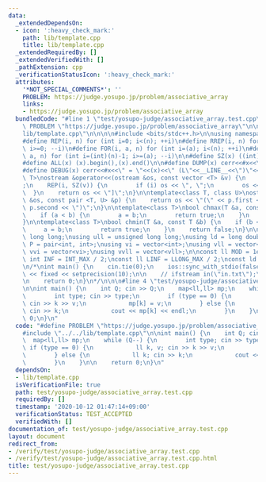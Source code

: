 ```yaml
---
data:
  _extendedDependsOn:
  - icon: ':heavy_check_mark:'
    path: lib/template.cpp
    title: lib/template.cpp
  _extendedRequiredBy: []
  _extendedVerifiedWith: []
  _pathExtension: cpp
  _verificationStatusIcon: ':heavy_check_mark:'
  attributes:
    '*NOT_SPECIAL_COMMENTS*': ''
    PROBLEM: https://judge.yosupo.jp/problem/associative_array
    links:
    - https://judge.yosupo.jp/problem/associative_array
  bundledCode: "#line 1 \"test/yosupo-judge/associative_array.test.cpp\"\n#define\
    \ PROBLEM \"https://judge.yosupo.jp/problem/associative_array\"\n\n#line 1 \"\
    lib/template.cpp\"\n\n\n\n#include <bits/stdc++.h>\n\nusing namespace std;\n\n\
    #define REP(i, n) for (int i=0; i<(n); ++i)\n#define RREP(i, n) for (int i=(int)(n)-1;\
    \ i>=0; --i)\n#define FOR(i, a, n) for (int i=(a); i<(n); ++i)\n#define RFOR(i,\
    \ a, n) for (int i=(int)(n)-1; i>=(a); --i)\n\n#define SZ(x) ((int)(x).size())\n\
    #define ALL(x) (x).begin(),(x).end()\n\n#define DUMP(x) cerr<<#x<<\" = \"<<(x)<<endl\n\
    #define DEBUG(x) cerr<<#x<<\" = \"<<(x)<<\" (L\"<<__LINE__<<\")\"<<endl;\n\ntemplate<class\
    \ T>\nostream &operator<<(ostream &os, const vector <T> &v) {\n    os << \"[\"\
    ;\n    REP(i, SZ(v)) {\n        if (i) os << \", \";\n        os << v[i];\n  \
    \  }\n    return os << \"]\";\n}\n\ntemplate<class T, class U>\nostream &operator<<(ostream\
    \ &os, const pair <T, U> &p) {\n    return os << \"(\" << p.first << \" \" <<\
    \ p.second << \")\";\n}\n\ntemplate<class T>\nbool chmax(T &a, const T &b) {\n\
    \    if (a < b) {\n        a = b;\n        return true;\n    }\n    return false;\n\
    }\n\ntemplate<class T>\nbool chmin(T &a, const T &b) {\n    if (b < a) {\n   \
    \     a = b;\n        return true;\n    }\n    return false;\n}\n\nusing ll =\
    \ long long;\nusing ull = unsigned long long;\nusing ld = long double;\nusing\
    \ P = pair<int, int>;\nusing vi = vector<int>;\nusing vll = vector<ll>;\nusing\
    \ vvi = vector<vi>;\nusing vvll = vector<vll>;\n\nconst ll MOD = 1e9 + 7;\nconst\
    \ int INF = INT_MAX / 2;\nconst ll LINF = LLONG_MAX / 2;\nconst ld eps = 1e-9;\n\
    \n/*\nint main() {\n    cin.tie(0);\n    ios::sync_with_stdio(false);\n    cout\
    \ << fixed << setprecision(10);\n\n    // ifstream in(\"in.txt\");\n    // cin.rdbuf(in.rdbuf());\n\
    \n    return 0;\n}\n*/\n\n\n#line 4 \"test/yosupo-judge/associative_array.test.cpp\"\
    \n\nint main() {\n    int Q; cin >> Q;\n    map<ll,ll> mp;\n    while (Q--) {\n\
    \        int type; cin >> type;\n        if (type == 0) {\n            ll k, v;\
    \ cin >> k >> v;\n            mp[k] = v;\n        } else {\n            ll k;\
    \ cin >> k;\n            cout << mp[k] << endl;\n        }\n    }\n\n    return\
    \ 0;\n}\n"
  code: "#define PROBLEM \"https://judge.yosupo.jp/problem/associative_array\"\n\n\
    #include \"../../lib/template.cpp\"\n\nint main() {\n    int Q; cin >> Q;\n  \
    \  map<ll,ll> mp;\n    while (Q--) {\n        int type; cin >> type;\n       \
    \ if (type == 0) {\n            ll k, v; cin >> k >> v;\n            mp[k] = v;\n\
    \        } else {\n            ll k; cin >> k;\n            cout << mp[k] << endl;\n\
    \        }\n    }\n\n    return 0;\n}\n"
  dependsOn:
  - lib/template.cpp
  isVerificationFile: true
  path: test/yosupo-judge/associative_array.test.cpp
  requiredBy: []
  timestamp: '2020-10-12 01:47:14+09:00'
  verificationStatus: TEST_ACCEPTED
  verifiedWith: []
documentation_of: test/yosupo-judge/associative_array.test.cpp
layout: document
redirect_from:
- /verify/test/yosupo-judge/associative_array.test.cpp
- /verify/test/yosupo-judge/associative_array.test.cpp.html
title: test/yosupo-judge/associative_array.test.cpp
---
```

